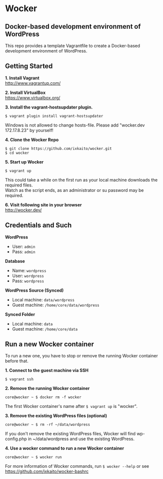 # Wocker

## Docker-based development environment of WordPress

This repo provides a template Vagrantfile to create a Docker-based development environment of WordPress.

## Getting Started

__1. Install Vagrant__  
http://www.vagrantup.com/

__2. Install VirtualBox__  
https://www.virtualbox.org/

__3. Install the vagrant-hostsupdater plugin.__  
```
$ vagrant plugin install vagrant-hostsupdater
```
Windows is not allowed to change hosts-file. Please add "wocker.dev 172.17.8.23" by yourself!

__4. Clone the Wocker Repo__  
```
$ git clone https://github.com/ixkaito/wocker.git
$ cd wocker
```

__5. Start up Wocker__  
```
$ vagrant up
```
This could take a while on the first run as your local machine downloads the required files.  
Watch as the script ends, as an administrator or su password may be required.

__6. Visit following site in your browser__  
http://wocker.dev/

## Credentials and Such

__WordPress__  
* User: `admin`
* Pass: `admin`

__Database__  
* Name: `wordpress`
* User: `wordpress`
* Pass: `wordpress`

__WordPress Source (Synced)__  
* Local machine: `data/wordpress`
* Guest machine: `/home/core/data/wordpress`

__Synced Folder__  
* Local machine: `data`
* Guest machine: `/home/core/data`

## Run a new Wocker container

To run a new one, you have to stop or remove the running Wocker container before that.

__1. Connect to the guest machine via SSH__  
```
$ vagrant ssh
```

__2. Remove the running Wocker container__  
```
core@wocker ~ $ docker rm -f wocker
```
The first Wocker container's name after `$ vagrant up` is "wocker".

__3. Remove the existing WordPress files (optional)__  
```
core@wocker ~ $ rm -rf ~/data/wordpress
```
If you don't remove the existing WordPress files, Wocker will find wp-config.php in ~/data/wordpress and use the existing WordPress.

__4. Use a wocker command to run a new Wocker container__  
```
core@wocker ~ $ wocker run
```
For more information of Wocker commands, run `$ wocker --help` or see https://github.com/ixkaito/wocker-bashrc
